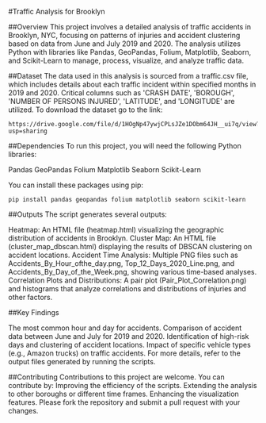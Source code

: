 #Traffic Analysis for Brooklyn

##Overview
This project involves a detailed analysis of traffic accidents in Brooklyn, NYC, focusing on patterns of injuries and accident clustering based on data from June and July 2019 and 2020. The analysis utilizes Python with libraries like Pandas, GeoPandas, Folium, Matplotlib, Seaborn, and Scikit-Learn to manage, process, visualize, and analyze traffic data.

##Dataset
The data used in this analysis is sourced from a traffic.csv file, which includes details about each traffic incident within specified months in 2019 and 2020. Critical columns such as 'CRASH DATE', 'BOROUGH', 'NUMBER OF PERSONS INJURED', 'LATITUDE', and 'LONGITUDE' are utilized. To download the dataset go to the link:

```
https://drive.google.com/file/d/1HOgNp47ywjCPLsJZe1DObm64JH__ui7q/view?usp=sharing
```

##Dependencies
To run this project, you will need the following Python libraries:

Pandas
GeoPandas
Folium
Matplotlib
Seaborn
Scikit-Learn

You can install these packages using pip:
```
pip install pandas geopandas folium matplotlib seaborn scikit-learn
```
##Outputs
The script generates several outputs:

Heatmap: An HTML file (heatmap.html) visualizing the geographic distribution of accidents in Brooklyn.
Cluster Map: An HTML file (cluster_map_dbscan.html) displaying the results of DBSCAN clustering on accident locations.
Accident Time Analysis: Multiple PNG files such as Accidents_By_Hour_ofthe_day.png, Top_12_Days_2020_Line.png, and Accidents_By_Day_of_the_Week.png, showing various time-based analyses.
Correlation Plots and Distributions: A pair plot (Pair_Plot_Correlation.png) and histograms that analyze correlations and distributions of injuries and other factors.

##Key Findings

The most common hour and day for accidents.
Comparison of accident data between June and July for 2019 and 2020.
Identification of high-risk days and clustering of accident locations.
Impact of specific vehicle types (e.g., Amazon trucks) on traffic accidents.
For more details, refer to the output files generated by running the scripts.

##Contributing
Contributions to this project are welcome. You can contribute by:
Improving the efficiency of the scripts.
Extending the analysis to other boroughs or different time frames.
Enhancing the visualization features.
Please fork the repository and submit a pull request with your changes.
